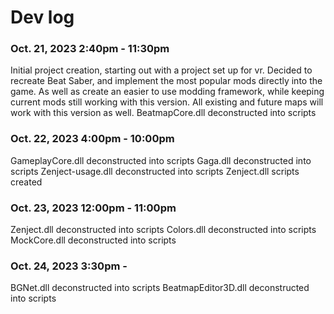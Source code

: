 # Dev log
### Oct. 21, 2023   2:40pm - 11:30pm
Initial project creation, starting out with a project set up for vr. Decided to recreate Beat Saber, and implement the most popular mods directly into the game. As well as create an easier to use modding framework, while keeping current mods still working with this version. All existing and future maps will work with this version as well.
BeatmapCore.dll deconstructed into scripts

### Oct. 22, 2023    4:00pm - 10:00pm
GameplayCore.dll deconstructed into scripts
Gaga.dll deconstructed into scripts
Zenject-usage.dll deconstructed into scripts
Zenject.dll scripts created

### Oct. 23, 2023    12:00pm - 11:00pm
Zenject.dll deconstructed into scripts
Colors.dll deconstructed into scripts
MockCore.dll deconstructed into scripts

### Oct. 24, 2023    3:30pm - 
BGNet.dll deconstructed into scripts
BeatmapEditor3D.dll deconstructed into scripts
